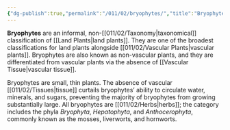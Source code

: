 ```yaml
---
{"dg-publish":true,"permalink":"/011/02/bryophytes/","title":"Bryophytes","tags":["BIOL412"]}
---
```


**Bryophytes** are an informal, non-[[011/02/Taxonomy\|taxonomical]] classification of [[Land Plants\|land plants]]. They are one of the broadest classifications for land plants alongside [[011/02/Vascular Plants\|vascular plants]]. Bryophytes are also known as non-vascular plants, and they are differentiated from vascular plants via the absence of [[Vascular Tissue\|vascular tissue]].

Bryophytes are small, thin plants. The absence of vascular [[011/02/Tissues\|tissue]] curtails bryophytes’ ability to circulate water, minerals, and sugars, preventing the majority of bryophytes from growing substantially large. All bryophytes are [[011/02/Herbs\|herbs]]; the category includes the phyla *Bryophyta*, *Hepatophyta*, and *Anthocerophyta*, commonly known as the mosses, liverworts, and hornworts.